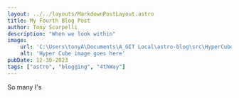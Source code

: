 ```yaml
---
layout: ../../layouts/MarkdownPostLayout.astro
title: My Fourth Blog Post
author: Tony Scarpelli
description: "When we look within"
image:
    url: 'C:\Users\tonyA\Documents\A_GIT Local\astro-blog\src\HyperCube.png'
    alt: 'Hyper Cube image goes here'
pubDate: 12-30-2023
tags: ["astro", "blogging", "4thWay"]
---
```


So many I's